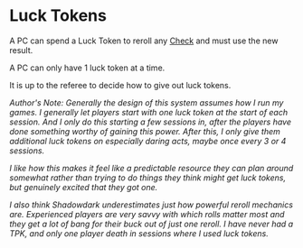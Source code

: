 # Luck Tokens

A PC can spend a Luck Token to reroll any [Check](../../Game%20Structure/Check.md) and must use the new result.

A PC can only have 1 luck token at a time.

It is up to the referee to decide how to give out luck tokens. 

*Author's Note:*
*Generally the design of this system assumes how I run my games. I generally let players start with one luck token at the start of each session. And I only do this starting a few sessions in, after the players have done something worthy of gaining this power. After this, I only give them additional luck tokens on especially daring acts, maybe once every 3 or 4 sessions.*

*I like how this makes it feel like a predictable resource they can plan around somewhat rather than trying to do things they think might get luck tokens, but genuinely excited that they got one.*

*I also think Shadowdark underestimates just how powerful reroll mechanics are. Experienced players are very savvy with which rolls matter most and they get a lot of bang for their buck out of just one reroll. I have never had a TPK, and only one player death in sessions where I used luck tokens.*